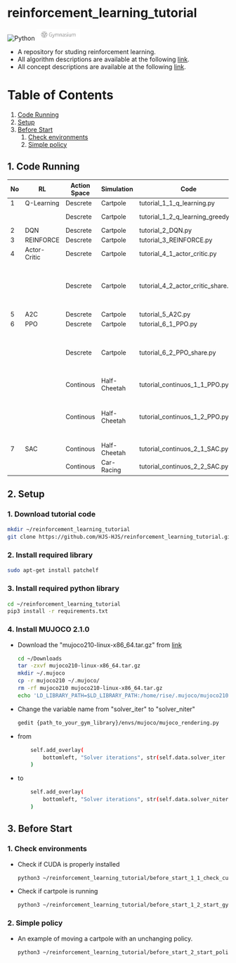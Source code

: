 # reinforcement_learning_tutorial
<img alt="Python" src ="https://img.shields.io/badge/Python-3776AB.svg?&style=for-the-badge&logo=Python&logoColor=white"/>
<img alt="Gymnasium" src="https://raw.githubusercontent.com/Farama-Foundation/Gymnasium/main/gymnasium-text.png" width="100px" />

- A repository for studing reinforcement learning.
- All algorithm descriptions are available at the following [link](./Summary/AlgorithmSummary.md).
- All concept descriptions are available at the following [link](./Summary/ConceptSummary.md).

# Table of Contents

1. [Code Running](#1-code-running)
2. [Setup](#2-setup)
3. [Before Start](#3-before-start)
    1. [Check environments](#1-check-environments)
    2. [Simple policy](#2-simple-policy)

## 1. Code Running
| No  | RL           |Action Space| Simulation   | Code                               | Note   |
|-----|--------------|------------|--------------|------------------------------------|-----------|
| 1   | Q-Learning   | Descrete   | Cartpole     | tutorial_1_1_q_learning.py         |  |
|     |              | Descrete   | Cartpole     | tutorial_1_2_q_learning_greedy.py  | $\epsilon$-greedy |
| 2   | DQN          | Descrete   | Cartpole     | tutorial_2_DQN.py                  |  |
| 3   | REINFORCE    | Descrete   | Cartpole     | tutorial_3_REINFORCE.py            |  |
| 4   | Actor-Critic | Descrete   | Cartpole     | tutorial_4_1_actor_critic.py       |  |
|     |              | Descrete   | Cartpole     | tutorial_4_2_actor_critic_share.py | actor and critic share the network |
| 5   | A2C          | Descrete   | Cartpole     | tutorial_5_A2C.py                  |  |
| 6   | PPO          | Descrete   | Cartpole     | tutorial_6_1_PPO.py                |  |
|     |              | Descrete   | Cartpole     | tutorial_6_2_PPO_share.py          | actor and critic share the network |
|     |              | Continous  | Half-Cheetah | tutorial_continuos_1_1_PPO.py      |  |
|     |              | Continous  | Half-Cheetah | tutorial_continuos_1_2_PPO.py      | actor and critic share the network |
| 7   | SAC          | Continous  | Half-Cheetah | tutorial_continuos_2_1_SAC.py      |  |
|     |              | Continous  | Car-Racing   | tutorial_continuos_2_2_SAC.py      | CNN |

## 2. Setup

### 1. **Download tutorial code**
```bash
mkdir ~/reinforcement_learning_tutorial
git clone https://github.com/HJS-HJS/reinforcement_learning_tutorial.git reinforcement_learning_tutorial
```

### 2. **Install required library**
```bash
sudo apt-get install patchelf
```

### 3. **Install required python library**
```bash
cd ~/reinforcement_learning_tutorial
pip3 install -r requirements.txt
```

### 4. **Install MUJOCO 2.1.0**
- Download the "mujoco210-linux-x86_64.tar.gz" from [link](https://github.com/google-deepmind/mujoco/releases/tag/2.1.0)
    ```bash
    cd ~/Downloads
    tar -zxvf mujoco210-linux-x86_64.tar.gz
    mkdir ~/.mujoco
    cp -r mujoco210 ~/.mujoco/
    rm -rf mujoco210 mujoco210-linux-x86_64.tar.gz
    echo 'LD_LIBRARY_PATH=$LD_LIBRARY_PATH:/home/rise/.mujoco/mujoco210/bin:/usr/lib/nvidia' >> ~/.bashrc
    ```
- Change the variable name from "solver_iter" to "solver_niter"
    ```bash
    gedit {path_to_your_gym_library}/envs/mujoco/mujoco_rendering.py
    ```
- from
    ```bash
        self.add_overlay(
            bottomleft, "Solver iterations", str(self.data.solver_iter + 1)
        )
    ```
- to
    ```bash
        self.add_overlay(
            bottomleft, "Solver iterations", str(self.data.solver_niter + 1)
        )
    ```

## 3. Before Start
### 1. Check environments
- Check if CUDA is properly installed
    ```bash
    python3 ~/reinforcement_learning_tutorial/before_start_1_1_check_cuda.py
    ```
- Check if cartpole is running
    ```bash
    python3 ~/reinforcement_learning_tutorial/before_start_1_2_start_gym.py
    ```

### 2. Simple policy
- An example of moving a cartpole with an unchanging policy.
    ```bash
    python3 ~/reinforcement_learning_tutorial/before_start_2_start_policy.py
    ```

